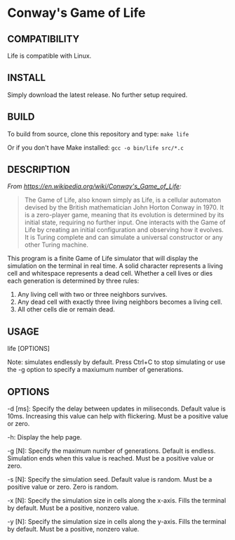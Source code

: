 # Conway's Game of Life

## COMPATIBILITY
Life is compatible with Linux.

## INSTALL
Simply download the latest release. No further setup required. 

## BUILD
To build from source, clone this repository and type:
```make life```

Or if you don't have Make installed:
```gcc -o bin/life src/*.c```

## DESCRIPTION
*From https://en.wikipedia.org/wiki/Conway's_Game_of_Life:*
> The Game of Life, also known simply as Life, is a cellular automaton devised by the British mathematician John Horton Conway in 1970. It is a zero-player game, meaning that its evolution is determined by its initial state, requiring no further input. One interacts with the Game of Life by creating an initial configuration and observing how it evolves. It is Turing complete and can simulate a universal constructor or any other Turing machine.

This program is a finite Game of Life simulator that will display the simulation on the terminal in real time. A solid character represents a living cell and whitespace represents a dead cell. Whether a cell lives or dies each generation is determined by three rules:

1. Any living cell with two or three neighbors survives.
2. Any dead cell with exactly three living neighbors becomes a living cell.
3. All other cells die or remain dead.

## USAGE
life [OPTIONS]

Note: simulates endlessly by default. Press Ctrl+C to stop simulating or use the -g option to specify a maxiumum number of generations.

## OPTIONS
-d [ms]:	Specify the delay between updates in miliseconds. Default value is 10ms.
			Increasing this value can help with flickering.
			Must be a positive value or zero.

-h:			Display the help page.

-g [N]:     Specify the maximum number of generations. Default is endless.
			Simulation ends when this value is reached.
			Must be a positive value or zero.

-s [N]:		Specify the simulation seed. Default value is random.
			Must be a positive value or zero. Zero is random.

-x [N]:		Specify the simulation size in cells along the x-axis. Fills the terminal by default.
			Must be a positive, nonzero value.

-y [N]:		Specify the simulation size in cells along the y-axis. Fills the terminal by default.
			Must be a positive, nonzero value.